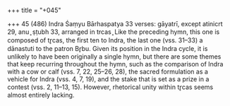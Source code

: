 +++
title = "+045"

+++
45 (486)
Indra
Śaṃyu Bārhaspatya
33 verses: gāyatrī, except atinicrt 29, anu ̥ ṣṭubh 33, arranged in trcas ̥
Like the preceding hymn, this one is composed of tr̥cas, the first ten to Indra, the  last one (vss. 31–33) a dānastuti to the patron Br̥bu. Given its position in the Indra  cycle, it is unlikely to have been originally a single hymn, but there are some themes  that keep recurring throughout the hymn, such as the comparison of Indra with a  cow or calf (vss. 7, 22, 25–26, 28), the sacred formulation as a vehicle for Indra (vss.  4, 7, 19), and the stake that is set as a prize in a contest (vss. 2, 11–13, 15). However,  rhetorical unity within tr̥cas seems almost entirely lacking.